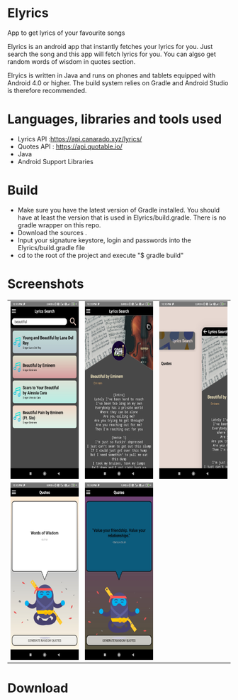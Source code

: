 # Elyrics
App to get lyrics of your favourite songs


Elyrics is an android app that instantly fetches your lyrics for you. Just search the song and this app will fetch lyrics for you. You can algso get random words of wisdom in quotes section. 

Elryics is written in Java and runs on phones and tablets equipped with Android 4.0 or higher. The build system relies on Gradle and Android Studio is therefore recommended.

# Languages, libraries and tools used
  * Lyrics API :https://api.canarado.xyz/lyrics/
  * Quotes API : https://api.quotable.io/
* Java
* Android Support Libraries

# Build

* Make sure you have the latest version of Gradle installed. You should have at least the version that is used in Elyrics/build.gradle. There is no gradle wrapper on this repo.
* Download the sources
.
* Input your signature keystore, login and passwords into the Elyrics/build.gradle file
* cd to the root of the project and execute "$ gradle build"

# Screenshots

<table>

  <tr>
    <td valign="top"><img src="screenshots/1.jpg"  width="200" height="400"></td>
    <td valign="top"><img src="screenshots/2.jpg"  width="200" height="400"></td>
 <td valign="top"><img src="screenshots/3.jpg"  width="200" height="400"></td>
 </tr>
 
  <tr>
<td valign="top"><img src="screenshots/4.jpg"  width="200" height="400"></td>
  <td valign="top"><img src="screenshots/5.jpg"  width="200" height="400"></td>

 </tr>
 
  
 </table>
 

 # Download

 
